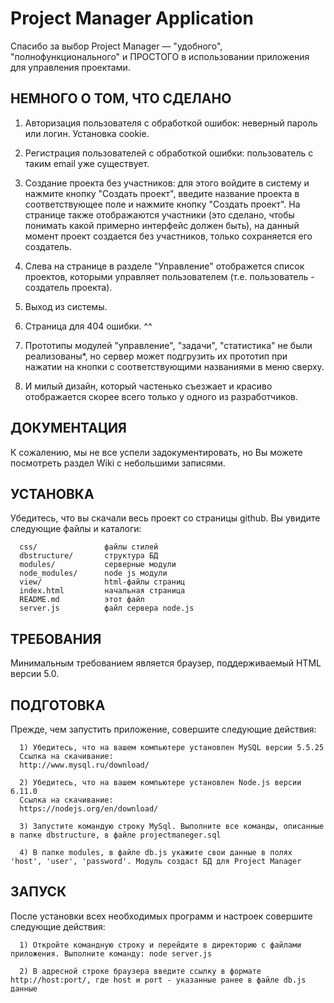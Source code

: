 Project Manager Application
=============================

Спасибо за выбор Project Manager — "удобного", "полнофункционального" и ПРОСТОГО в использовании приложения для управления проектами.

НЕМНОГО О ТОМ, ЧТО СДЕЛАНО
------------

1. Авторизация пользователя с обработкой  ошибок: неверный пароль или логин. Установка cookie.

2. Регистрация пользователей с обработкой ошибки: пользователь с таким email уже существует.

3. Создание проекта без участников: для этого войдите в систему и нажмите кнопку "Cоздать проект", введите название проекта в соответствующее поле и нажмите кнопку "Создать проект". На странице также отображаются участники (это сделано, чтобы понимать какой примерно интерфейс должен быть), на данный момент проект создается без участников, только сохраняется его создатель.

4. Слева на странице в разделе "Управление" отображется список проектов, которыми управляет пользователем (т.е.  пользователь - создатель проекта).

5. Выход из системы.

6. Страница для 404 ошибки. ^^

7. Прототипы модулей "управление", "задачи", "статистика" не были реализованы*, но сервер может подгрузить их прототип при нажатии на кнопки с соответствующими названиями в меню сверху.

7. И милый дизайн, который частенько съезжает и красиво отображается скорее всего только у одного из разработчиков.

ДОКУМЕНТАЦИЯ
------------

К сожалению, мы не все успели задокументировать, но Вы можете посмотреть раздел Wiki с небольшими записями.


УСТАНОВКА
------------

Убедитесь, что вы скачали весь проект со страницы github. Вы увидите следующие файлы и каталоги:

      css/               файлы стилей
      dbstructure/       структура БД
      modules/           серверные модули
      node_modules/      node js модули
      view/              html-файлы страниц
      index.html         начальная страница
      README.md          этот файл
      server.js          файл сервера node.js

ТРЕБОВАНИЯ
------------

Минимальным требованием является браузер, поддерживаемый HTML версии 5.0.

ПОДГОТОВКА
-----------

Прежде, чем запустить приложение, совершите следующие действия:

      1) Убедитесь, что на вашем компьютере установлен MySQL версии 5.5.25
      Ссылка на скачивание:
      http://www.mysql.ru/download/

      2) Убедитесь, что на вашем компьютере установлен Node.js версии 6.11.0
      Ссылка на скачивание:
      https://nodejs.org/en/download/
      
      3) Запустите командую строку MySql. Выполните все команды, описанные в папке dbstructure, в файле projectmaneger.sql
      
      4) В папке modules, в файле db.js укажите свои данные в полях 'host', 'user', 'password'. Модуль создаст БД для Project Manager

ЗАПУСК
-----------

После установки всех необходимых программ и настроек совершите следующие действия:
      
      1) Откройте командную строку и перейдите в директорию с файлами приложения. Выполните команду: node server.js 
      
      2) В адресной строке браузера введите ссылку в формате http://host:port/, где host и port - указанные ранее в файле db.js данные
